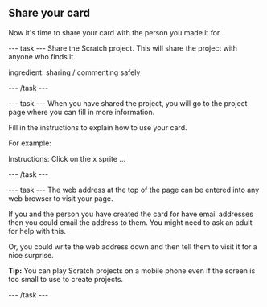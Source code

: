 ## Share your card
Now it's time to share your card with the person you made it for. 

--- task ---
Share the Scratch project. This will share the project with anyone who finds it. 
 
ingredient: sharing / commenting safely

--- /task ---

--- task ---
When you have shared the project, you will go to the project page where you can fill in more information. 

Fill in the instructions to explain how to use your card.

For example:

Instructions: Click on the x sprite ...

--- /task ---

--- task ---
The web address at the top of the page can be entered into any web browser to visit your page. 

If you and the person you have created the card for have email addresses then you could email the address to them. You might need to ask an adult for help with this. 

Or, you could write the web address down and then tell them to visit it for a nice surprise. 

**Tip:** You can play Scratch projects on a mobile phone even if the screen is too small to use to create projects. 

--- /task ---

